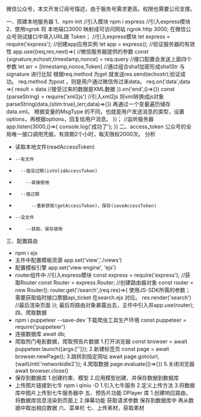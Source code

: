 微信公众号，本文开发订阅号描述，由于服务号需求更高，权限也需要公司支撑。

一、搭建本地服务器
  1、npm init //引入模块
    npm i express //引入express模块
  2、使用ngrok 将 本地端口3000 映射成可访问网站 ngrok http 3000;
     在微信公众号测试接口中填入URL跟 Token；
  //引入express模块
  let express = require('express');
  //创建app应用实例
  let app = express();
  //验证服务器的有效性
  app.use((req,res,next)=>{
  //微信服务器提供的参数
      const {signature,echostr,timestamp,nonce} = req.query //接口配置会发送上面四个参数
      let arr = [timestamp,nonce,Token] //通过组合sha1加密形成sha1Str 与 signature 进行比较
      根据req.method 为get 就发送res.send(echostr);验证成功。
        req.method 为post ，则是用户通过微信传过来data。
        req.on('data',data =>{ result = data //接受过来的数据是XML数据
      }).on('end',()=>{}) 
      const {parseString} = require('xml2js')
      //引入xml2js 将xml转换成js对象 parseString(data,{stim:true},(err,data)=>{})
      再通过一个变量遍历储存data.xml。
      根据变量的MsgType 的不同，也就是用户发送消息的类型，设置options，再根据options，回复给用户消息。
  })；
  //监听服务器
  app.listen(3000,()=>{
    console.log('成功了');
  })
二、access_token 公众号的全局唯一接口调用凭据，有效期2个小时，每天限权2000次。
分析
* 读取本地文件(readAccessToken)
*     --有文件
*       --值没过期(isVolidAccessToken)
*         --直接使用
*       --值过期
*           --重新获取(getAccessToken)，保存(saveAccessToken)
*     --没文件
*         --获取，保存使用
三、配置路由
* npm i ejs 
* 主件中配置模板资源
  app.set('view','./views')
* 配置模板引擎
  app.set('view engine', 'ejs')
* router组件中
  //引入express模块
  const express = require('express');
  //获取Router
  const Router = express.Router;
  //创建路由器对象
  const router = new Router();
  router.get('/search',(req.res)=>{
    使用JS-SDK所需的参数；需要获取临时接口票据api_ticket
    在search.ejs 对应。
    res.render('search') //最后渲染页面
  });
  最后将路由对象暴露出去，主件中引入并app.use(router);
四、爬取数据
* npm i puppeteer --save-dev  下载爬虫工具生产环境 const puppeteer = require('puppeteer')
*  连接数据库
    await db;
*  爬取热门电影数据，爬取预告片数据
   1.打开浏览器  const browser = await puppeteer.launch({args:['']});
   2.新建标签页 const page = await browser.newPage();
   3.跳转到指定网址 await page.goto(url,{waitUntil:'networkidle2'});
   4.爬取数据 page.evaluate(()=>{})
   5.关闭浏览器 await browser.close()
*  保存到数据库
   1.创建约束、模型
   2.应用模型创建、并保存数据到数据库
*  上传图片链接到七牛 npm i qiniu -D 
   1.引入七牛服务
   2.定义上传方法
   3.将数据库中图片上传到七牛服务器中
五、预告片功能 DPlayer 库
   1.创建响应路由，将数据库信息渲染到页面上
   2.弹幕功能 
     获取请求参数
     保存到数据库中
     再从数据中取出相应数据
六、菜单栏
七、上传素材，获取素材
             
